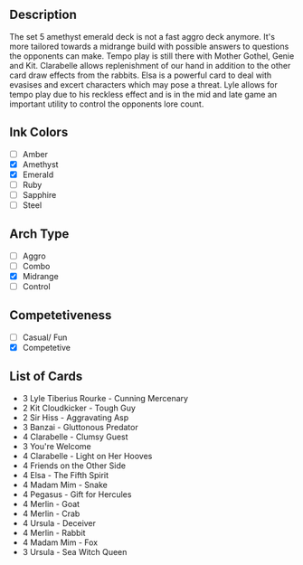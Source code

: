 ## Description

The set 5 amethyst emerald deck is not a fast aggro deck anymore. It's more tailored towards a midrange build with possible answers to questions the opponents can make. Tempo play is still there with Mother Gothel, Genie and Kit. Clarabelle allows replenishment of our hand in addition to the other card draw effects from the rabbits. Elsa is a powerful card to deal with evasises and excert characters which may pose a threat. Lyle allows for tempo play due to his reckless effect and is in the mid and late game an important utility to control the opponents lore count.

## Ink Colors

- [ ] Amber
- [x] Amethyst
- [x] Emerald
- [ ] Ruby
- [ ] Sapphire
- [ ] Steel

## Arch Type

- [ ] Aggro
- [ ] Combo
- [x] Midrange
- [ ] Control

## Competetiveness

- [ ] Casual/ Fun
- [x] Competetive

## List of Cards

- 3 Lyle Tiberius Rourke - Cunning Mercenary
- 2 Kit Cloudkicker - Tough Guy
- 2 Sir Hiss - Aggravating Asp
- 3 Banzai - Gluttonous Predator
- 4 Clarabelle - Clumsy Guest
- 3 You're Welcome
- 4 Clarabelle - Light on Her Hooves
- 4 Friends on the Other Side
- 4 Elsa - The Fifth Spirit
- 4 Madam Mim - Snake
- 4 Pegasus - Gift for Hercules
- 4 Merlin - Goat
- 4 Merlin - Crab
- 4 Ursula - Deceiver
- 4 Merlin - Rabbit
- 4 Madam Mim - Fox
- 3 Ursula - Sea Witch Queen
